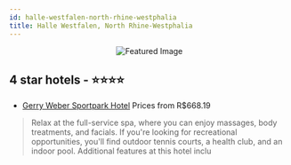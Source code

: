 ```yaml
---
id: halle-westfalen-north-rhine-westphalia
title: Halle Westfalen, North Rhine-Westphalia
---
```


<center><img src="https://i.travelapi.com/hotels/1000000/930000/920500/920449/39c1e8ea_z.jpg" alt="Featured Image" /></center>


##  4 star hotels - ⭐️⭐️⭐️⭐️

-    [Gerry Weber Sportpark Hotel](https://us.hurb.com/br/hotels/halle-westfalen/gerry-weber-sportpark-hotel-JNP-JP561590?cmp=18055) Prices from R$668.19
   > Relax at the full-service spa, where you can enjoy massages, body treatments, and facials. If you're looking for recreational opportunities, you'll find outdoor tennis courts, a health club, and an indoor pool. Additional features at this hotel inclu
